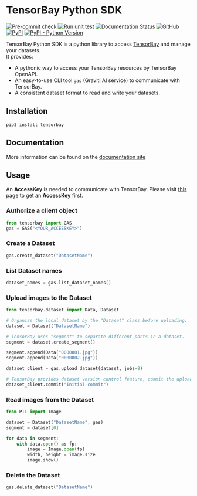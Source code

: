 # TensorBay Python SDK

[![Pre-commit check](https://github.com/Graviti-AI/tensorbay-python-sdk/actions/workflows/pre-commit.yaml/badge.svg)](https://github.com/Graviti-AI/tensorbay-python-sdk/actions/workflows/pre-commit.yaml)
[![Run unit test](https://github.com/Graviti-AI/tensorbay-python-sdk/actions/workflows/test_unit.yaml/badge.svg)](https://github.com/Graviti-AI/tensorbay-python-sdk/actions/workflows/test_unit.yaml)
[![Documentation Status](https://readthedocs.org/projects/tensorbay-python-sdk/badge/?version=latest)](https://tensorbay-python-sdk.graviti.com/en/latest/?badge=latest)
[![GitHub](https://img.shields.io/github/license/Graviti-AI/tensorbay-python-sdk)](https://github.com/Graviti-AI/tensorbay-python-sdk/blob/main/LICENSE)
[![PyPI](https://img.shields.io/pypi/v/tensorbay)](https://pypi.org/project/tensorbay/)
[![PyPI - Python Version](https://img.shields.io/pypi/pyversions/tensorbay)](https://pypi.org/project/tensorbay/)

TensorBay Python SDK is a python library to access [TensorBay](https://www.graviti.cn/tensorBay)
and manage your datasets.  
It provides:

-   A pythonic way to access your TensorBay resources by TensorBay OpenAPI.
-   An easy-to-use CLI tool `gas` (Graviti AI service) to communicate with TensorBay.
-   A consistent dataset format to read and write your datasets.

## Installation

```console
pip3 install tensorbay
```

## Documentation

More information can be found on the [documentation site](https://tensorbay-python-sdk.graviti.com/)

## Usage

An **AccessKey** is needed to communicate with TensorBay.
Please visit [this page](https://gas.graviti.cn/tensorbay/developer) to get an **AccessKey** first.

### Authorize a client object

```python
from tensorbay import GAS
gas = GAS("<YOUR_ACCESSKEY>")
```

### Create a Dataset

```python
gas.create_dataset("DatasetName")
```

### List Dataset names

```python
dataset_names = gas.list_dataset_names()
```

### Upload images to the Dataset

```python
from tensorbay.dataset import Data, Dataset

# Organize the local dataset by the "Dataset" class before uploading.
dataset = Dataset("DatasetName")

# TensorBay uses "segment" to separate different parts in a dataset.
segment = dataset.create_segment()

segment.append(Data("0000001.jpg"))
segment.append(Data("0000002.jpg"))

dataset_client = gas.upload_dataset(dataset, jobs=8)

# TensorBay provides dataset version control feature, commit the uploaded data before using it.
dataset_client.commit("Initial commit")
```

### Read images from the Dataset

```python
from PIL import Image

dataset = Dataset("DatasetName", gas)
segment = dataset[0]

for data in segment:
    with data.open() as fp:
        image = Image.open(fp)
        width, height = image.size
        image.show()
```

### Delete the Dataset

```python
gas.delete_dataset("DatasetName")
```
